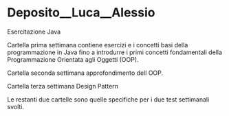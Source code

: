 # Deposito__Luca__Alessio
Esercitazione Java

Cartella prima settimana contiene  esercizi e i concetti basi della programmazione in Java fino a introdurre i primi concetti fondamentali della Programmazione Orientata agli Oggetti (OOP).

Cartella seconda settimana approfondimento dell OOP.

Cartella terza settimana Design Pattern

Le restanti due cartelle sono quelle specifiche per i due test settimanali svolti.
